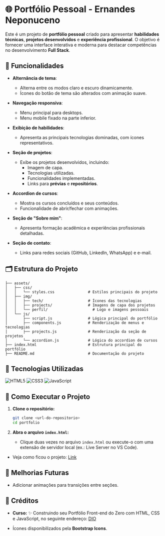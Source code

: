 # 🌐 Portfólio Pessoal - Ernandes Neponuceno

Este é um projeto de **portfólio pessoal** criado para apresentar **habilidades técnicas**, **projetos desenvolvidos** e **experiência profissional**. O objetivo é fornecer uma interface interativa e moderna para destacar competências no desenvolvimento **Full Stack**.


## 🎯 Funcionalidades

- **Alternância de tema**:
  - Alterna entre os modos claro e escuro dinamicamente.
  - Ícones do botão de tema são alterados com animação suave.

- **Navegação responsiva**:
  - Menu principal para desktops.
  - Menu mobile fixado na parte inferior.

- **Exibição de habilidades**:
  - Apresenta as principais tecnologias dominadas, com ícones representativos.

- **Seção de projetos**:
  - Exibe os projetos desenvolvidos, incluindo:
    - Imagem de capa.
    - Tecnologias utilizadas.
    - Funcionalidades implementadas.
    - Links para **prévias** e **repositórios**.

- **Accordion de cursos**:
  - Mostra os cursos concluídos e seus conteúdos.
  - Funcionalidade de abrir/fechar com animações.

- **Seção de "Sobre mim"**:
  - Apresenta formação acadêmica e experiências profissionais detalhadas.

- **Seção de contato**:
  - Links para redes sociais (GitHub, LinkedIn, WhatsApp) e e-mail.


## 🗂️ Estrutura do Projeto

```plaintext
├── assets/
│   ├── css/
│   │   └── styles.css               # Estilos principais do projeto
│   ├── img/
│   │   ├── tech/                    # Ícones das tecnologias
│   │   ├── projects/                # Imagens de capa dos projetos
│   │   └── perfil/                    # Logo e imagens pessoais
│   └── js/
│       ├── script.js                # Lógica principal do portfólio
│       ├── components.js            # Renderização de menus e tecnologias
│       ├── projects.js              # Renderização da seção de projetos
│       └── accordion.js             # Lógica do accordion de cursos
├── index.html                       # Estrutura principal do portfólio
├── README.md                        # Documentação do projeto
```


## 🚀 Tecnologias Utilizadas

<div style="display: inline_block">
  <img alt="HTML5" src="https://img.shields.io/badge/HTML5-E34F26?style=for-the-badge&logo=html5&logoColor=white">
  <img alt="CSS3" src="https://img.shields.io/badge/CSS3-1572B6?style=for-the-badge&logo=css3&logoColor=white">
  <img alt="JavaScript" src="https://img.shields.io/badge/JavaScript-F7DF1E?style=for-the-badge&logo=javascript&logoColor=black">
</div>


## 📌 Como Executar o Projeto

1. **Clone o repositório:**
   ```bash
   git clone <url-do-repositorio>
   cd portfolio
   ```

2. **Abra o arquivo `index.html`:**
   - Clique duas vezes no arquivo `index.html` ou execute-o com uma extensão de servidor local (ex.: Live Server no VS Code).

- Veja como ficou o projeto: [Link](https://javascript-css-portfolio.vercel.app/#home)

## 📄 Melhorias Futuras

- Adicionar animações para transições entre seções.


## 📌 Créditos

- **Curso:** ✨ Construindo seu Portfólio Front-end do Zero com HTML, CSS e JavaScript, no seguinte endereço:
  [DIO](https://web.dio.me/lab/construindo-seu-portfolio-front-end-do-zero/learning/81cbe4c1-6e9e-4ce3-be7d-412aef4efb24)
  
- Ícones disponibilizados pela **Bootstrap Icons**.
